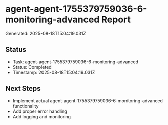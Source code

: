 # agent-agent-1755379759036-6-monitoring-advanced Report

Generated: 2025-08-18T15:04:19.031Z

## Status
- Task: agent-agent-1755379759036-6-monitoring-advanced
- Status: Completed
- Timestamp: 2025-08-18T15:04:19.031Z

## Next Steps
- Implement actual agent-agent-1755379759036-6-monitoring-advanced functionality
- Add proper error handling
- Add logging and monitoring
